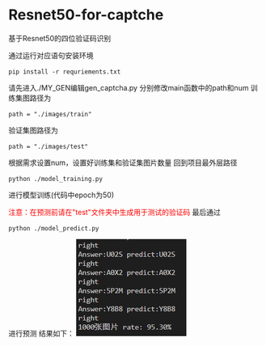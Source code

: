 # Resnet50-for-captche
基于Resnet50的四位验证码识别

通过运行对应语句安装环境
```
pip install -r requriements.txt
```
请先进入./MY_GEN编辑gen_captcha.py
分别修改main函数中的path和num
训练集图路径为 
```
path = "./images/train"
```
验证集图路径为
```
path = "./images/test"
```

根据需求设置num，设置好训练集和验证集图片数量
回到项目最外层路径
```
python ./model_training.py 
```
进行模型训练(代码中epoch为50)

<font color=red>注意：在预测前请在"test"文件夹中生成用于测试的验证码</font>
最后通过
```
python ./model_predict.py
```
进行预测
结果如下：
![](./images/sorce/训练结果.png)
